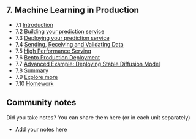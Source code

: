 ## 7. Machine Learning in Production

- 7.1 [Introduction](01-introduction.md)
- 7.2 [Building your prediction service](02-building-your-prediction-service.md)
- 7.3 [Deploying your prediction service](03-deploying-your-prediction-service.md)
- 7.4 [Sending, Receiving and Validating Data](04-sending-receiving-validating-data.md)
- 7.5 [High Performance Serving](05-high-performance-serving.md)
- 7.6 [Bento Production Deployment](06-bento-production-deployment.md)
- 7.7 [Advanced Example: Deploying Stable Diffusion Model](07-advanced-deployment-stable-diffusion.md)
- 7.8 [Summary](08-summary.md)
- 7.9 [Explore more](09-explore-more.md)
- 7.10 [Homework](homework.md)


## Community notes

Did you take notes? You can share them here (or in each unit separately)

* Add your notes here
